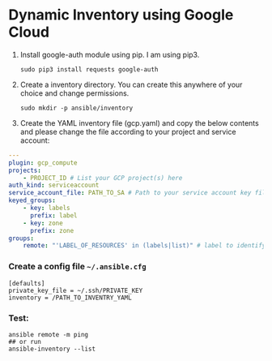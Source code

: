 # Dynamic Inventory using Google Cloud

1. Install google-auth module using pip. I am using pip3.
    
    ```shell
    sudo pip3 install requests google-auth
    ```
    
2. Create a inventory directory. You can create this anywhere of your choice and change permissions.
    
    ```shell
    sudo mkdir -p ansible/inventory
    ```
    
3. Create the YAML inventory file (gcp.yaml) and copy the below contents and please change the file according to your project and service account:
```yaml
---
plugin: gcp_compute
projects:
	- PROJECT_ID # List your GCP project(s) here
auth_kind: serviceaccount
service_account_file: PATH_TO_SA # Path to your service account key file
keyed_groups:
	- key: labels
	  prefix: label
	- key: zone
	  prefix: zone
groups:
	remote: "'LABEL_OF_RESOURCES' in (labels|list)" # label to identify your vm instance
```

### Create a config file `~/.ansible.cfg`
```shell
[defaults]
private_key_file = ~/.ssh/PRIVATE_KEY
inventory = /PATH_TO_INVENTRY_YAML
```
### Test:
```shell
ansible remote -m ping   
## or run
ansible-inventory --list
```